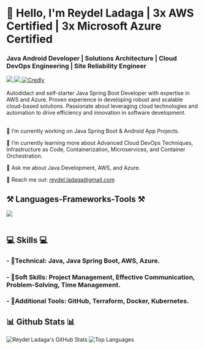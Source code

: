 <h1 align="left">👋 Hello, I'm Reydel Ladaga | 3x AWS Certified | 3x Microsoft Azure Certified</h1>
<h3 align="left">Java Android Developer | Solutions Architecture | Cloud DevOps Engineering | Site Reliability Engineer</h3>
<div align="left"> 
  <a href="mailto:reydel.ladaga@gmail.com" target="_blank">
    <img src="https://img.shields.io/badge/Gmail-D14836?style=for-the-badge&logo=gmail&logoColor=white" />
  </a>
  <a href="https://reylads.github.io/markdown-portfolio/" target="_blank">
    <img src="https://img.shields.io/badge/Portfolio-0077B5?style=for-the-badge&logo=portfolio&logoColor=white" />
  </a>
  <a href="https://www.credly.com/users/reydel-ladaga/badges?sort=-state_updated_at&page=1" target="_blank">
    <img src="https://img.shields.io/badge/Credly-FF6F61?style=for-the-badge&logo=credly&logoColor=white" alt="Credly" />
  </a>
</div>
<br> 
Autodidact and self-starter Java Spring Boot Developer with expertise in AWS and Azure. Proven experience in developing robust and scalable cloud-based solutions.
Passionate about leveraging cloud technologies and automation to drive efficiency and innovation in software development.<br>
<br> 
<div align="left">
  
🔭 I’m currently working on Java Spring Boot & Android App Projects.

🌱 I’m currently learning more about Advanced Cloud DevOps Techniques, Infrastructure as Code, Containerization, Microservices, and Container Orchestration.

💬 Ask me about Java Development, AWS, and Azure.

📧 Reach me out: reydel.ladaga@gmail.com

 </div>
<h2 align="left">⚒️ Languages-Frameworks-Tools ⚒️</h2>
<div align="left">
    <img src="https://skillicons.dev/icons?i=aws,azure,java,spring,github,vscode" /><br>
</div>
<br/>
<div align="left">
    <h2 align="left">💻 Skills 💻</h2>
        <h3>- 📕Technical: Java, Java Spring Boot, AWS, Azure.</h3>
        <h3>- 📗Soft Skills:  Project Management, Effective Communication, Problem-Solving, Time Management.</h3>
        <h3>- 📙Additional Tools:  GitHub, Terraform, Docker, Kubernetes.</h3>
 </div>
<h2 align="left">📊 Github Stats 📊</h2>

![Reydel Ladaga's GitHub Stats](https://github-readme-stats.vercel.app/api?username=ReyLads&show_icons=true&theme=radical)
![Top Languages](https://github-readme-stats.vercel.app/api/top-langs/?username=ReyLads&show_icons=true&theme=radical)
